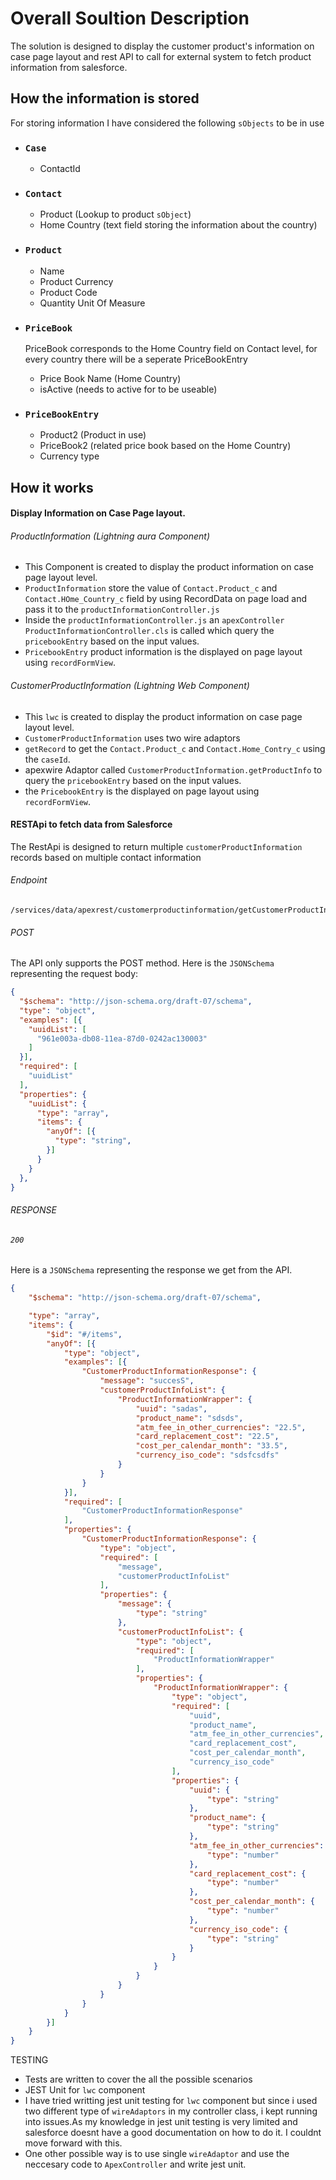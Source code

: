 # Overall Soultion Description

The solution is designed to display the customer product's information on case page layout and rest API to call for external system to fetch product information from salesforce.

## How the information is stored

For storing information I have considered the following `sObjects` to be in use

-   ### `Case`
    -   ContactId
-   ### `Contact`
    -   Product (Lookup to product `sObject`)
    -   Home Country (text field storing the information about the country)
-   ### `Product`

    -   Name
    -   Product Currency
    -   Product Code
    -   Quantity Unit Of Measure

-   ### `PriceBook`
    PriceBook corresponds to the Home Country field on Contact level, for every country there will be a seperate PriceBookEntry
    -   Price Book Name (Home Country)
    -   isActive (needs to active for to be useable)
-   ### `PriceBookEntry`
    -   Product2 (Product in use)
    -   PriceBook2 (related price book based on the Home Country)
    -   Currency type

## How it works

#### Display Information on Case Page layout.

###### ProductInformation (Lightning aura Component)

-   This Component is created to display the product information on case page layout level.
-   `ProductInformation` store the value of `Contact.Product_c` and `Contact.HOme_Country_c` field by using RecordData on page load and pass it to the `productInformationController.js`
-   Inside the `productInformationController.js` an `apexController` `ProductInformationController.cls` is called which query the `pricebookEntry` based on the input values.
-   `PricebookEntry` product information is the displayed on page layout using `recordFormView`.

###### CustomerProductInformation (Lightning Web Component)

-   This `lwc` is created to display the product information on case page layout level.
-   `CustomerProductInformation` uses two wire adaptors
-   `getRecord` to get the `Contact.Product_c` and `Contact.Home_Contry_c` using the `caseId`.
-   apexwire Adaptor called `CustomerProductInformation.getProductInfo` to query the `pricebookEntry` based on the input values.
-   the `PricebookEntry` is the displayed on page layout using `recordFormView`.

#### RESTApi to fetch data from Salesforce

The RestApi is designed to return multiple `customerProductInformation`
records based on multiple contact information

###### Endpoint

    /services/data/apexrest/customerproductinformation/getCustomerProductInformation

###### POST

The API only supports the POST method.
Here is the `JSONSchema` representing the request body:

```json
{
  "$schema": "http://json-schema.org/draft-07/schema",
  "type": "object",
  "examples": [{
    "uuidList": [
      "961e003a-db08-11ea-87d0-0242ac130003"
    ]
  }],
  "required": [
    "uuidList"
  ],
  "properties": {
    "uuidList": {
      "type": "array",
      "items": {
        "anyOf": [{
          "type": "string",
        }]
      }
    }
  },
}
```

###### RESPONSE

###### `200`

Here is a `JSONSchema` representing the response we get from the API.

```json
{
	"$schema": "http://json-schema.org/draft-07/schema",

	"type": "array",
	"items": {
		"$id": "#/items",
		"anyOf": [{
			"type": "object",
			"examples": [{
				"CustomerProductInformationResponse": {
					"message": "succesS",
					"customerProductInfoList": {
						"ProductInformationWrapper": {
							"uuid": "sadas",
							"product_name": "sdsds",
							"atm_fee_in_other_currencies": "22.5",
							"card_replacement_cost": "22.5",
							"cost_per_calendar_month": "33.5",
							"currency_iso_code": "sdsfcsdfs"
						}
					}
				}
			}],
			"required": [
				"CustomerProductInformationResponse"
			],
			"properties": {
				"CustomerProductInformationResponse": {
					"type": "object",
					"required": [
						"message",
						"customerProductInfoList"
					],
					"properties": {
						"message": {
							"type": "string"
						},
						"customerProductInfoList": {
							"type": "object",
							"required": [
								"ProductInformationWrapper"
							],
							"properties": {
								"ProductInformationWrapper": {
									"type": "object",
									"required": [
										"uuid",
										"product_name",
										"atm_fee_in_other_currencies",
										"card_replacement_cost",
										"cost_per_calendar_month",
										"currency_iso_code"
									],
									"properties": {
										"uuid": {
											"type": "string"
										},
										"product_name": {
											"type": "string"
										},
										"atm_fee_in_other_currencies": {
											"type": "number"
										},
										"card_replacement_cost": {
											"type": "number"
										},
										"cost_per_calendar_month": {
											"type": "number"
										},
										"currency_iso_code": {
											"type": "string"
										}
									}
								}
							}
						}
					}
				}
			}
		}]
	}
}    
```

TESTING

-   Tests are written to cover the all the possible scenarios
-   JEST Unit for `lwc` component
-   I have tried writting jest unit testing for `lwc` component but since i used two different type of `wireAdaptors` in my controller class, i kept running into issues.As my knowledge in jest unit testing is very limited and salesforce doesnt have a good documentation on how to do it. I couldnt move forward with this. 
-   One other possible way is to use single `wireAdaptor` and use the neccesary code to `ApexController` and write jest unit. 
